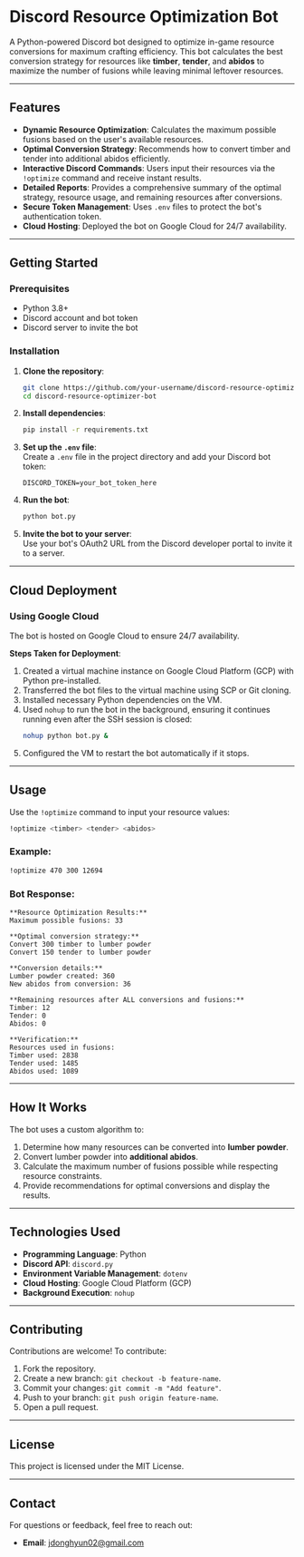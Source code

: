 
# **Discord Resource Optimization Bot**  

A Python-powered Discord bot designed to optimize in-game resource conversions for maximum crafting efficiency. This bot calculates the best conversion strategy for resources like **timber**, **tender**, and **abidos** to maximize the number of fusions while leaving minimal leftover resources.

---

## **Features**  
- **Dynamic Resource Optimization**: Calculates the maximum possible fusions based on the user's available resources.  
- **Optimal Conversion Strategy**: Recommends how to convert timber and tender into additional abidos efficiently.  
- **Interactive Discord Commands**: Users input their resources via the `!optimize` command and receive instant results.  
- **Detailed Reports**: Provides a comprehensive summary of the optimal strategy, resource usage, and remaining resources after conversions.  
- **Secure Token Management**: Uses `.env` files to protect the bot's authentication token.  
- **Cloud Hosting**: Deployed the bot on Google Cloud for 24/7 availability.  

---

## **Getting Started**  

### **Prerequisites**  
- Python 3.8+  
- Discord account and bot token  
- Discord server to invite the bot  

### **Installation**  

1. **Clone the repository**:  
   ```bash
   git clone https://github.com/your-username/discord-resource-optimizer-bot.git
   cd discord-resource-optimizer-bot
   ```  

2. **Install dependencies**:  
   ```bash
   pip install -r requirements.txt
   ```  

3. **Set up the `.env` file**:  
   Create a `.env` file in the project directory and add your Discord bot token:  
   ```plaintext
   DISCORD_TOKEN=your_bot_token_here
   ```  

4. **Run the bot**:  
   ```bash
   python bot.py
   ```  

5. **Invite the bot to your server**:  
   Use your bot's OAuth2 URL from the Discord developer portal to invite it to a server.  

---

## **Cloud Deployment**  

### **Using Google Cloud**  
The bot is hosted on Google Cloud to ensure 24/7 availability.  

**Steps Taken for Deployment**:  
1. Created a virtual machine instance on Google Cloud Platform (GCP) with Python pre-installed.  
2. Transferred the bot files to the virtual machine using SCP or Git cloning.  
3. Installed necessary Python dependencies on the VM.  
4. Used `nohup` to run the bot in the background, ensuring it continues running even after the SSH session is closed:  
   ```bash
   nohup python bot.py &
   ```  
5. Configured the VM to restart the bot automatically if it stops.  

---

## **Usage**  

Use the `!optimize` command to input your resource values:  

```bash
!optimize <timber> <tender> <abidos>
```  

### **Example**:  
```bash
!optimize 470 300 12694
```  

### **Bot Response**:  
```plaintext
**Resource Optimization Results:**
Maximum possible fusions: 33

**Optimal conversion strategy:**
Convert 300 timber to lumber powder
Convert 150 tender to lumber powder

**Conversion details:**
Lumber powder created: 360
New abidos from conversion: 36

**Remaining resources after ALL conversions and fusions:**
Timber: 12
Tender: 0
Abidos: 0

**Verification:**
Resources used in fusions:
Timber used: 2838
Tender used: 1485
Abidos used: 1089
```

---

## **How It Works**  

The bot uses a custom algorithm to:  
1. Determine how many resources can be converted into **lumber powder**.  
2. Convert lumber powder into **additional abidos**.  
3. Calculate the maximum number of fusions possible while respecting resource constraints.  
4. Provide recommendations for optimal conversions and display the results.  

---

## **Technologies Used**  

- **Programming Language**: Python  
- **Discord API**: `discord.py`  
- **Environment Variable Management**: `dotenv`  
- **Cloud Hosting**: Google Cloud Platform (GCP)  
- **Background Execution**: `nohup`  

---

## **Contributing**  

Contributions are welcome! To contribute:  
1. Fork the repository.  
2. Create a new branch: `git checkout -b feature-name`.  
3. Commit your changes: `git commit -m "Add feature"`.  
4. Push to your branch: `git push origin feature-name`.  
5. Open a pull request.  

---

## **License**  

This project is licensed under the MIT License.  

---

## **Contact**  

For questions or feedback, feel free to reach out:  
- **Email**: [jdonghyun02@gmail.com](mailto:jdonghyun02@gmail.com)  
